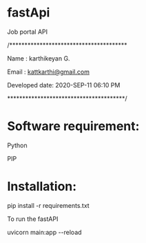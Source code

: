 # fastApi


Job portal API


/***************************************

Name : karthikeyan G.

Email : kattkarthi@gmail.com

Developed date: 2020-SEP-11 06:10 PM 

***************************************/


Software requirement:
=====================

Python

PIP

Installation:
=====================

pip install -r requirements.txt

To run the fastAPI

uvicorn main:app --reload
